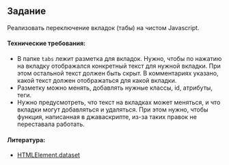 ## Задание

Реализовать переключение вкладок (табы) на чистом Javascript.

#### Технические требования:
- В папке `tabs` лежит разметка для вкладок. Нужно, чтобы по нажатию на вкладку отображался конкретный текст для нужной вкладки. При этом остальной текст должен быть скрыт. В комментариях указано, какой текст должен отображаться для какой вкладки. 
- Разметку можно менять, добавлять нужные классы, id, атрибуты, теги.
- Нужно предусмотреть, что текст на вкладках может меняться, и что вкладки могут добавляться и удаляться. При этом нужно, чтобы функция, написанная в джаваскрипте, из-за таких правок не переставала работать.

#### Литература:
- [HTMLElement.dataset](https://developer.mozilla.org/ru/docs/Web/API/HTMLElement/dataset)
